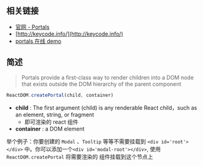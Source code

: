 ## 相关链接

- [官网 - Portals](https://reactjs.org/docs/portals.html)
- [http://keycode.info/](http://keycode.info/)
- [portals 在线 demo](https://codesandbox.io/s/62rvxkonnw)

## 简述

> Portals provide a first-class way to render children into a DOM node that exists outside the DOM hierarchy of the parent component

```jsx
ReactDOM.createPortal(child, container)
```

- **child** : The first argument (child) is any renderable React child，such as an element, string, or fragment
  - 即可渲染的 react 组件
- **container** : a DOM element

举个例子：你要创建的 `Modal` 、`Tooltip` 等等不需要挂载到 `<div id='root'></div>` 中。你可以添加一个`<div id='modal-root'></div>`, 使用 `ReactDOM.createPortal` 将需要渲染的 组件挂载到这个节点上

